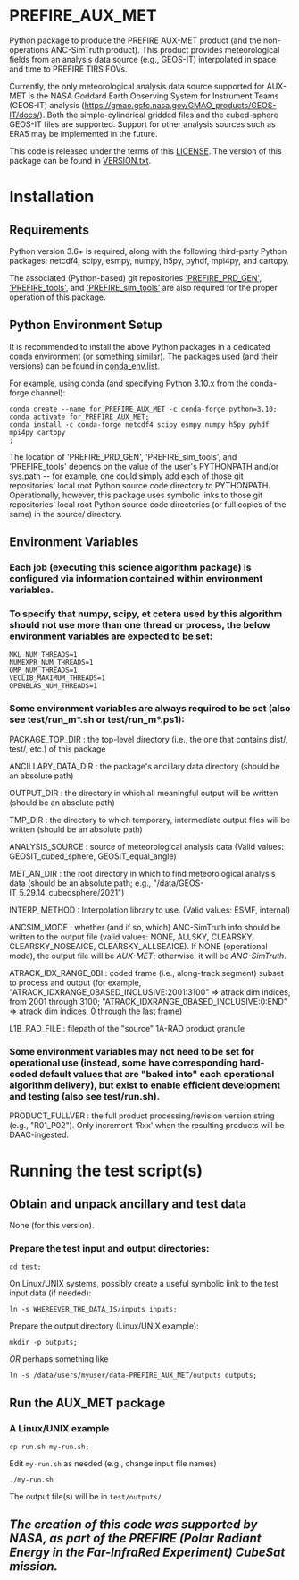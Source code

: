 # PREFIRE_AUX_MET

Python package to produce the PREFIRE AUX-MET product (and the non-operations ANC-SimTruth product). This product provides meteorological fields from an analysis data source (e.g., GEOS-IT) interpolated in space and time to PREFIRE TIRS FOVs.

Currently, the only meteorological analysis data source supported for AUX-MET is the NASA Goddard Earth Observing System for Instrument Teams (GEOS-IT) analysis (https://gmao.gsfc.nasa.gov/GMAO_products/GEOS-IT/docs/). Both the simple-cylindrical gridded files and the cubed-sphere GEOS-IT files are supported. Support for other analysis sources such as ERA5 may be implemented in the future.

This code is released under the terms of this [LICENSE](LICENSE).  The version of this package can be found in [VERSION.txt](VERSION.txt).

# Installation

## Requirements

Python version 3.6+ is required, along with the following third-party Python
packages: netcdf4, scipy, esmpy, numpy, h5py, pyhdf, mpi4py, and cartopy.

The associated (Python-based) git repositories ['PREFIRE_PRD_GEN'](https://github.com/UW-PREFIRE/PREFIRE_PRD_GEN), ['PREFIRE_tools'](https://github.com/UW-PREFIRE/PREFIRE_tools), and ['PREFIRE_sim_tools'](https://github.com/UW-PREFIRE/) are also required for the proper operation of this package.

## Python Environment Setup

It is recommended to install the above Python packages in a dedicated conda environment (or something similar).  The packages used (and their versions) can be found in [conda_env.list](conda_env.list).

For example, using conda (and specifying Python 3.10.x from the conda-forge channel):

```
conda create --name for_PREFIRE_AUX_MET -c conda-forge python=3.10;
conda activate for_PREFIRE_AUX_MET;
conda install -c conda-forge netcdf4 scipy esmpy numpy h5py pyhdf mpi4py cartopy
;
```

The location of 'PREFIRE_PRD_GEN', 'PREFIRE_sim_tools', and 'PREFIRE_tools' depends on the value of the user's PYTHONPATH and/or sys.path -- for example, one could simply add each of those git repositories' local root Python source code directory to PYTHONPATH. Operationally, however, this package uses symbolic links to those git repositories' local root Python source code directories (or full copies of the same) in the source/ directory.

## Environment Variables

### Each job (executing this science algorithm package) is configured via information contained within environment variables.

### To specify that numpy, scipy, et cetera used by this algorithm should not use more than one thread or process, the below environment variables are expected to be set:

```
MKL_NUM_THREADS=1
NUMEXPR_NUM_THREADS=1
OMP_NUM_THREADS=1
VECLIB_MAXIMUM_THREADS=1
OPENBLAS_NUM_THREADS=1
```

### Some environment variables are always required to be set (also see test/run_m*.sh or test/run_m*.ps1):

PACKAGE_TOP_DIR  :  the top-level directory (i.e., the one that contains dist/, test/, etc.) of this package

ANCILLARY_DATA_DIR  :  the package's ancillary data directory (should be an absolute path)

OUTPUT_DIR  :  the directory in which all meaningful output will be written (should be an absolute path)

TMP_DIR  :  the directory to which temporary, intermediate output files will be written (should be an absolute path)

ANALYSIS_SOURCE  :  source of meteorological analysis data (Valid values: GEOSIT_cubed_sphere, GEOSIT_equal_angle)

MET_AN_DIR  :  the root directory in which to find meteorological analysis data (should be an absolute path; e.g., "/data/GEOS-IT_5.29.14_cubedsphere/2021")

INTERP_METHOD  :  Interpolation library to use.  (Valid values: ESMF, internal)

ANCSIM_MODE  :  whether (and if so, which) ANC-SimTruth info should be written to the output file (valid values: NONE, ALLSKY, CLEARSKY, CLEARSKY_NOSEAICE, CLEARSKY_ALLSEAICE). If NONE (operational mode), the output file will be *_AUX-MET_*; otherwise, it will be *_ANC-SimTruth_*.

ATRACK_IDX_RANGE_0BI  :  coded frame (i.e., along-track segment) subset to process and output (for example, "ATRACK_IDXRANGE_0BASED_INCLUSIVE:2001:3100" => atrack dim indices, from 2001 through 3100; "ATRACK_IDXRANGE_0BASED_INCLUSIVE:0:END" => atrack dim indices, 0 through the last frame)

L1B_RAD_FILE  :  filepath of the "source" 1A-RAD product granule

### Some environment variables may not need to be set for operational use (instead, some have corresponding hard-coded default values that are "baked into" each operational algorithm delivery), but exist to enable efficient development and testing (also see test/run.sh).

PRODUCT_FULLVER  :  the full product processing/revision version string (e.g., "R01_P02").  Only increment 'Rxx' when the resulting products will be DAAC-ingested.

# Running the test script(s)

## Obtain and unpack ancillary and test data

None (for this version).

### Prepare the test input and output directories:

`cd test;`

On Linux/UNIX systems, possibly create a useful symbolic link to the test input data (if needed):

`ln -s WHEREEVER_THE_DATA_IS/inputs inputs;`

Prepare the output directory (Linux/UNIX example):

`mkdir -p outputs;`

_OR_ perhaps something like

`ln -s /data/users/myuser/data-PREFIRE_AUX_MET/outputs outputs;`

## Run the AUX_MET package

### A Linux/UNIX example

`cp run.sh my-run.sh;`

Edit `my-run.sh` as needed (e.g., change input file names)

`./my-run.sh`

The output file(s) will be in `test/outputs/`

## _The creation of this code was supported by NASA, as part of the PREFIRE (Polar Radiant Energy in the Far-InfraRed Experiment) CubeSat mission._
